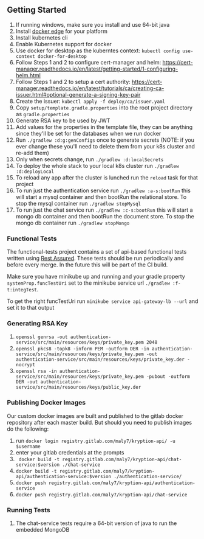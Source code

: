 ## Getting Started
1. If running windows, make sure you install and use 64-bit java
1. Install [docker edge](https://docs.docker.com/edge/) for your platform
1. Install kubernetes cli
1. Enable Kubernetes support for docker
1. Use docker for desktop as the kuberntes context: `kubectl config use-context docker-for-desktop`
1. Follow Steps 1 and 2 to configure cert-manager and helm: https://cert-manager.readthedocs.io/en/latest/getting-started/1-configuring-helm.html
1. Follow Steps 1 and 2 to setup a cert authority: https://cert-manager.readthedocs.io/en/latest/tutorials/ca/creating-ca-issuer.html#optional-generate-a-signing-key-pair
1. Create the issuer: `kubectl apply -f deploy/ca/issuer.yaml`
1. Copy `setup/template.gradle.properties` into the root project directory as `gradle.properties`
1. Generate RSA key to be used by JWT 
1. Add values for the properties in the template file, they can be anything since they'll be set for the databases when we run docker
1. Run `./gradlew :d:g:genConfigs` once to generate secrets (NOTE: if you ever change these you'll need to delete them from your k8s cluster and re-add them)
1. Only when secrets change, run `./gradlew :d:localSecrets`
1. To deploy the whole stack to your local k8s cluster run `./gradlew :d:deployLocal`
1. To reload any app after the cluster is lunched run the `reload` task for that project
1. To run just the authentication service run `./gradlew :a-s:bootRun` this will start a mysql container and then bootRun the relational store. To stop the mysql container run `./gradlew stopMysql`
1. To run just the chat service run `./gradlew :c-s:bootRun` this will start a mongo db container and then bootRun the document store. To stop the mongo db container run `./gradlew stopMongo`


### Functional Tests
The functional-tests project contains a set of api-based functional tests written using [Rest Assured](https://github.com/rest-assured/rest-assured/). These tests should be run periodically and before every merge. In the future this will be part of the CI build.

Make sure you have minikube up and running and your gradle property `systemProp.funcTestUri` set to the minikube service url `./gradlew :f-t:integTest`.

To get the right funcTestUri run `minikube service api-gateway-lb --url` and set it to that output 

### Generating RSA Key
1. `openssl genrsa -out authentication-service/src/main/resources/keys/private_key.pem 2048`
1. `openssl pkcs8 -topk8 -inform PEM -outform DER -in authentication-service/src/main/resources/keys/private_key.pem -out authentication-service/src/main/resources/keys/private_key.der -nocrypt`
1. `openssl rsa -in authentication-service/src/main/resources/keys/private_key.pem -pubout -outform DER -out authentication-service/src/main/resources/keys/public_key.der`

### Publishing Docker Images
Our custom docker images are built and published to the gitlab docker repository after each master build. But should you need to publish images do the following:
1. run `docker login registry.gitlab.com/maly7/kryption-api/ -u $username`
1. enter your gitlab credentials at the prompts
1. ` docker build -t registry.gitlab.com/maly7/kryption-api/chat-service:$version ./chat-service`
1. `docker build -t registry.gitlab.com/maly7/kryption-api/authentication-service:$version ./authentication-service/`
1. `docker push registry.gitlab.com/maly7/kryption-api/authentication-service`
1. `docker push registry.gitlab.com/maly7/kryption-api/chat-service`

### Running Tests
1. The chat-service tests require a 64-bit version of java to run the embedded MongoDB
